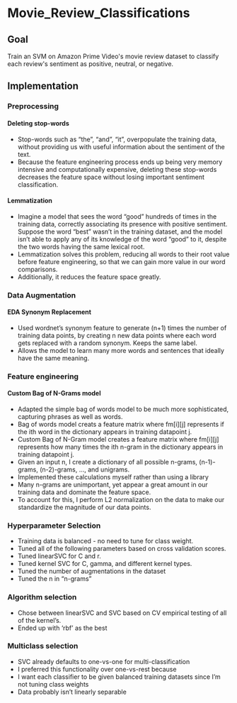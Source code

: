 # Movie_Review_Classifications

## Goal

Train an SVM on Amazon Prime Video's movie review dataset to classify each review's sentiment as positive, neutral, or negative.

## Implementation

### Preprocessing
#### Deleting stop-words

- Stop-words such as “the”, “and”, “it”, overpopulate the training data, without providing us with useful information about the sentiment of the text.
- Because the feature engineering process ends up being very memory intensive and computationally expensive, deleting these stop-words decreases the feature space without losing important sentiment classification.

#### Lemmatization

- Imagine a model that sees the word “good” hundreds of times in the training data, correctly associating its presence with positive sentiment. Suppose the word “best” wasn’t in the training dataset, and the model isn’t able to apply any of its knowledge of the word “good” to it, despite the two words having the same lexical root.
- Lemmatization solves this problem, reducing all words to their root value before feature engineering, so that we can gain more value in our word comparisons.
- Additionally, it reduces the feature space greatly.


### Data Augmentation

#### EDA Synonym Replacement

- Used wordnet’s synonym feature to generate (n+1) times the number of training data points, by creating n new data points where each word gets replaced with a random synonym. Keeps the same label.
- Allows the model to learn many more words and sentences that ideally have the same meaning.

### Feature engineering

#### Custom Bag of N-Grams model

- Adapted the simple bag of words model to be much more sophisticated, capturing phrases as well as words.
- Bag of words model creats a feature matrix where fm[i][j] represents if the ith word in the dictionary appears in training datapoint j.
- Custom Bag of N-Gram model creates a feature matrix where fm[i][j] represents how many times the ith n-gram in the dictionary appears in training datapoint j.
- Given an input n, I create a dictionary of all possible n-grams, (n-1)-grams, (n-2)-grams, …, and unigrams.
- Implemented these calculations myself rather than using a library
- Many n-grams are unimportant, yet appear a great amount in our training data and dominate the feature space. 
- To account for this, I perform L2 normalization on the data to make our standardize the magnitude of our data points.

### Hyperparameter Selection

- Training data is balanced - no need to tune for class weight.
- Tuned all of the following parameters based on cross validation scores.
- Tuned linearSVC for C and r.
- Tuned kernel SVC for C, gamma, and different kernel types.
- Tuned the number of augmentations in the dataset
- Tuned the n in “n-grams”

### Algorithm selection

- Chose between linearSVC and SVC based on CV empirical testing of all of the kernel’s.
- Ended up with ‘rbf’ as the best

### Multiclass selection

- SVC already defaults to one-vs-one for multi-classification
- I preferred this functionality over one-vs-rest because
- I want each classifier to be given balanced training datasets since I’m not tuning class weights
- Data probably isn’t linearly separable

